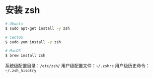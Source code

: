 # 安装 zsh

```sh
# Ubuntu
$ sudo apt-get install -y zsh

# CentOS
$ sudo yum install -y zsh

# MacOS
$ brew install zsh
```

系统级配置目录：`/etc/zsh/`
用户级配置文件：`~/.zshrc`
用户级历史命令：`~/.zsh_hisotry`
